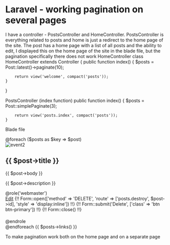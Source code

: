 
# Laravel - working pagination on several pages

I have a controller - PostsController and HomeController. PostsController is everything related to posts and home is just a redirect to the home page of the site. The post has a home page with a list of all posts and the ability to edit, I displayed this on the home page of the site in the blade file, but the pagination specifically there does not work
HomeController
class HomeController extends Controller
{
    public function index()
    {
        $posts = Post::latest()->paginate(10);

        return view('welcome', compact('posts'));
    }

}

PostsController (index function)
    public function index()
    {
        $posts = Post::simplePaginate(3);

        return view('posts.index', compact('posts'));
    }

Blade file
            <div class="row">
                @foreach ($posts as $key => $post)
                <div class="col-sm-6">
                    <div class="card">
                        <div class="card-body">
                            <img src="{{ $post->image }}" class="card-img-top" alt="event2">
                            <h2 class="card-title">{{ $post->title }}</h2>
                            <p class="card-text">{{ $post->body }}
                            <div class="author"><i class="fa fa-user"></i><p>{{ $post->description }}</p></div>
                            @role('webmaster')
                            <div class="button-wrapper" style="margin-bottom: 1.25rem"><a class="btn btn-primary"
                                href="{{ route('posts.edit', $post->id) }}">Edit</a>
                                {!! Form::open(['method' => 'DELETE', 'route' => ['posts.destroy', $post->id], 'style' => 'display:inline']) !!}
                                {!! Form::submit('Delete', ['class' => 'btn btn-primary']) !!}
                                {!! Form::close() !!}
                            </div>
                            @endrole
                        </div>
                    </div>
                </div>
                @endforeach
                {{ $posts->links() }}
            </div>

To make pagination work both on the home page and on a separate page

        